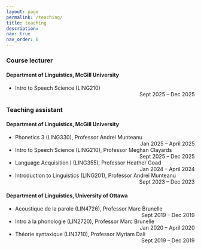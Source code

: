 ```yaml
---
layout: page
permalink: /teaching/
title: teaching
description:
nav: true
nav_order: 6
---
```


### Course lecturer
#### Department of Linguistics, McGill University
- Intro to Speech Science (LING210) <div style="text-align: right">Sept 2025 – Dec 2025</div>

### Teaching assistant
#### Department of Linguistics, McGill University
- Phonetics 3 (LING330), Professor Andrei Munteanu <div style="text-align: right">Jan 2025 – April 2025</div>
- Intro to Speech Science (LING210), Professor Meghan Clayards <div style="text-align: right">Sept 2025 – Dec 2025</div>
- Language Acquisition I (LING355), Professor Heather Goad <div style="text-align: right">Jan 2024 – April 2024</div>
- Introduction to Linguistics (LING201), Professor Andrei Munteanu <div style="text-align: right">Sept 2023 – Dec 2023</div>

#### Department of Linguistics, University of Ottawa 	                         	                         	
- Acoustique de la parole (LIN4726), Professor Marc Brunelle <div style="text-align: right">Sept 2019 – Dec 2019</div>
- Intro à la phonologie (LIN2720), Professor Marc Brunelle <div style="text-align: right">Jan 2020 – April 2020</div>
- Théorie syntaxique (LIN3710), Professor Myriam Dali <div style="text-align: right">Sept 2019 – Dec 2019</div>

